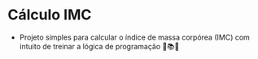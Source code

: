 # Cálculo IMC
 
- Projeto simples para calcular o índice de massa corpórea (IMC) com intuito de treinar a lógica de programação 🤯📚🚀
